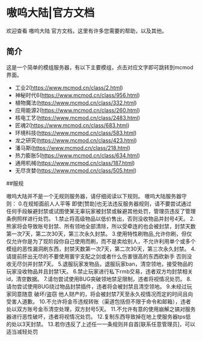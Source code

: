 # 嗷呜大陆|官方文档

欢迎查看 嗷呜大陆 官方文档，这里有许多您需要的帮助，以及其他。

## 简介


这是一个简单的模组服务器，有以下主要模组，点击对应文字即可跳转到mcmod界面。
* 工业2(https://www.mcmod.cn/class/2.html)
* 神秘时代6(https://www.mcmod.cn/class/956.html)
* 植物魔法(https://www.mcmod.cn/class/332.html)
* 应用能源2(https://www.mcmod.cn/class/260.html)
* 核电工艺(https://www.mcmod.cn/class/2483.html)
* 匠魂2(https://www.mcmod.cn/class/683.html)
* 环境科技(https://www.mcmod.cn/class/583.html)
* 龙之研究(https://www.mcmod.cn/class/423.html)
* 潘马斯(https://www.mcmod.cn/class/218.html)
* 热力膨胀5(https://www.mcmod.cn/class/634.html)
* 通用机械(https://www.mcmod.cn/class/187.html)
* 无尽贪婪(https://www.mcmod.cn/class/505.html)

##服规


嗷呜大陆并不是一个无规则服务器，请仔细阅读以下规则。
嗷呜大陆服务器守则：
0.在规矩面前人人平等 即使[赞助]也无法违反服务器规则，请不要尝试通过任何手段躲避封禁或试图使某无辜玩家被封禁或躲避其他处罚，管理员违反了管理条例照样进行处罚。
1.禁止将高级物品以低价售出，否则没收物品并封号4天。
2.熊家将会导致账号封禁、所有领地全部清除，所以受牵连的也会被封禁，封禁天数第一次7天，第二次30天，第三次永久封禁。
3.使用特性刷物品,允许你刷，但仅仅允许你是为了现阶段你自己使用而刷，而不是卖给别人，不允许利用单个或多个模组的恶性漏洞刷东西，封禁天数第一次7天，第二次30天，第三次永久封禁。
4.请提前肝出无尽的不要使用寰宇支配之剑或者什么伤害很高的东西砍新手 否则没收无尽剑并封禁7天。
5.退服玩家发物品，退服玩家ban，清空领地，接受物品的玩家没收物品并且封禁1天。
6.禁止玩家进行私下rmb交易，违者双方均封禁相关id，清空数据。
7.请勿尝试使用BUG突破领地禁足限制，违者将视情况处罚。
8.请勿尝试使用BUG绕过物品封禁插件，违者将会被封禁且清空领地。
9.未经过玩家同意随意 破坏/盗窃 他人财产的，将会被封禁7天至永久视情况而定的时间且向受害人道歉。
10.不允许将金币违规转账（渠道包括但不限于命令和邮箱），违者处以双方账号金币清空处理，双方封号5天。
11.不允许有意的使用崩解之镐对服务器进行恶性破坏，违者将视情况处罚。
12.复制东西导致掉在地上使服务器tps低的处以3天封禁。
13.若你违反了上述任一一条规则并自首[联系任意管理员]，可以适当减轻处罚
